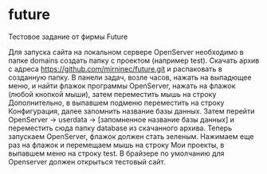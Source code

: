 # future
Тестовое задание от фирмы Future

Для запуска сайта на локальном сервере OpenServer необходимо в папке domains создать папку с проектом (например test). 
Скачать архив с адреса https://github.com/mirninec/future.git и распаковать в созданную папку. 
В панели задач, возле часов, нажать на выпадющее меню, и найти флажок программы OpenServer, нажать на флажок (любой кнопкой мыши), затем 
переместить мышь на строку Дополнительно, в выпавшем подменю переместить на строку Конфигурация, далее запомнить название базы данных.
Затем перейти OpenServer -> userdata -> [запомненное название базы данных] и переместить сюда папку database из скачанного архива.
Теперь запускаем OpenServer, флажок должен стать зеленым. Нажимаем еще раз на флажок и перемещаем мышь на строку Мои проекты, в выпавшем
меню на строку test.
В брайзере по умолчанию для Openserver должен открыться тестовый сайт.
